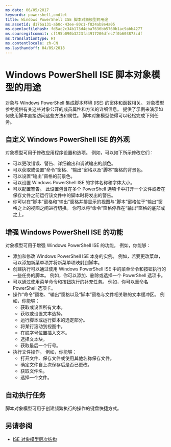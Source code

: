 ```yaml
---
ms.date: 06/05/2017
keywords: powershell,cmdlet
title: Windows PowerShell ISE 脚本对象模型的用途
ms.assetid: d176a131-ab0c-43ee-80c1-f824ab8e4a05
ms.openlocfilehash: fd5ac2c34b173d4eba7636bb5760b1ac9abb4277
ms.sourcegitcommit: cf195b090b3223fa4917206dfec7f0b603873cdf
ms.translationtype: HT
ms.contentlocale: zh-CN
ms.lasthandoff: 04/09/2018
---
```

# <a name="purpose-of-the-windows-powershell-ise-scripting-object-model"></a>Windows PowerShell ISE 脚本对象模型的用途

对象与 Windows PowerShell 集成脚本环境 (ISE) 的窗体和函数相关。 对象模型参考提供有关这些对象公开的成员属性和方法的详细信息。 提供了示例来演示如何使用脚本直接访问这些方法和属性。 脚本对象模型使得可以轻松完成下列任务。

## <a name="customizing-the-appearance-of-windows-powershell-ise"></a>自定义 Windows PowerShell ISE 的外观

对象模型可用于修改应用程序设置和选项。 例如，可以如下所示修改它们：

- 可以更改错误、警告、详细输出和调试输出的颜色。
- 可以获取或设置“命令”窗格、“输出”窗格以及“脚本”窗格的背景色。
- 可以设置“输出”窗格的前景色。
- 可以设置 Windows PowerShell ISE 的字体名称和字体大小。
- 可以配置警告。 此设置包含在多个 PowerShell 选项卡中打开一个文件或者在保存文件之前运行该文件中的脚本时将发出的警告。
- 你可以在“脚本”窗格和“输出”窗格并排显示的视图与“脚本”窗格位于“输出”窗格之上的视图之间进行切换。 你可以将“命令”窗格停靠在“输出”窗格的底部或之上。

## <a name="enhancing-the-functionality-of-windows-powershell-ise"></a>增强 Windows PowerShell ISE 的功能

对象模型可用于增强 Windows PowerShell ISE 的功能。 例如，你能够：

- 添加和修改 Windows PowerShell ISE 本身的实例。 例如，若要更改菜单，可以添加新菜单项并将新菜单项映射到脚本。
- 创建执行可以通过使用 Windows PowerShell ISE 中的菜单命令和按钮执行的一些任务的脚本。 例如，你可以添加、删除或选择一个 PowerShell 选项卡。
- 可以通过使用菜单命令和按钮执行的补充任务。 例如，你可以重命名 PowerShell 选项卡。
- 操作“命令”窗格、“输出”窗格以及“脚本”窗格与文件相关联的文本缓冲区。 例如，你能够：
  - 获取或设置所有文本。
  - 获取或设置文本选择。
  - 运行脚本或运行脚本的选定部分。
  - 将某行滚动到视图中。
  - 在脱字号位置插入文本。
  - 选择文本块。
  - 获取最后一个行号。
- 执行文件操作。 例如，你能够：
  - 打开文件、保存文件或使用其他名称保存文件。
  - 确定文件自上次保存后是否已更改。
  - 获取文件名。
  - 选择一个文件。

## <a name="automating-tasks"></a>自动执行任务

脚本对象模型可用于创建频繁执行的操作的键盘快捷方式。

## <a name="see-also"></a>另请参阅

- [ISE 对象模型层次结构](The-ISE-Object-Model-Hierarchy.md)